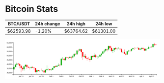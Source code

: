 # Bitcoin Stats

BTC/USDT|24h change|24h high|24h low|
|---|---|---|---|
|$62593.98|-1.20%|$63764.62|$61301.00|

<img src="./chart.svg">
